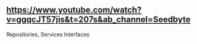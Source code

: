 

## https://www.youtube.com/watch?v=ggqcJT57jis&t=207s&ab_channel=Seedbyte


Repositories, Services Interfaces
